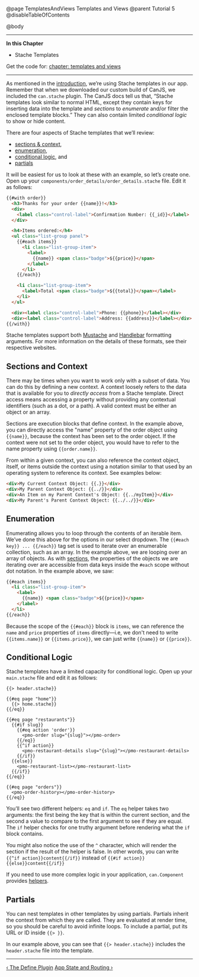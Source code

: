 @page TemplatesAndViews Templates and Views
@parent Tutorial 5
@disableTableOfContents

@body

<div class="getting-started">

- - - -
**In this Chapter**
 - Stache Templates

Get the code for: [chapter: templates and views](https://github.com/bitovi/canjs/blob/minor/guides/examples/PlaceMyOrder/ch-2_canjs-getting-started.zip?raw=true)

- - -

As mentioned in the [introduction](/guides/Tutorial.html), we’re using Stache templates in
our app. Remember that when we downloaded our custom build of CanJS, we
included the `can.stache` plugin. The CanJS docs tell us that,
“Stache templates look similar to normal HTML, except they contain keys for
inserting data into the template and *sections* to *enumerate* and/or filter
the enclosed template blocks.” They can also contain limited *conditional
logic* to show or hide content.

There are four aspects of Stache templates that we’ll review:

- [sections & context](#context),
- [enumeration](#enumeration),
- [conditional logic](#conditionallogic), and
- [partials](#partials)

It will be easiest for us to look at these with an example, so let’s create
one. Open up your `components/order_details/order_details.stache` file.
Edit it as follows:


```html
{{#with order}}
  <h3>Thanks for your order {{name}}!</h3>
  <div>
  	<label class="control-label">Confirmation Number: {{_id}}</label>
  </div>

  <h4>Items ordered:</h4>
  <ul class="list-group panel">
    {{#each items}}
      <li class="list-group-item">
        <label>
          {{name}} <span class="badge">${{price}}</span>
        </label>
      </li>
    {{/each}}

    <li class="list-group-item">
      <label>Total <span class="badge">${{total}}</span></label>
    </li>
  </ul>

  <div><label class="control-label">Phone: {{phone}}</label></div>
  <div><label class="control-label">Address: {{address}}</label></div>
{{/with}}
```

Stache templates support both [Mustache](https://github.com/janl/mustache.js/)
and [Handlebar](http://handlebarsjs.com/) formatting arguments. For more
information on the details of these formats, see their respective websites.

<a name="context"></a>
## Sections and Context
There may be times when you want to work only with a subset of data. You can do this by 
defining a new context. A context loosely refers to the data that is available for you to 
_directly access_ from a Stache template. Direct access means accessing a property without
providing any contextual identifiers (such as a dot, or a path). A valid context must be 
either an object or an array. 

Sections are execution blocks that define context. In the example above, you can directly access 
the "name" property of the order object using `{{name}}`, because the context has been set to the 
order object. If the context were not set to the order object, you would have to refer to the name 
property using `{{order.name}}`.

From within a given context, you can also reference the context object, itself, or items outside the
context using a notation similar to that used by an operating system to reference its context. 
See examples below:

```html
<div>My Current Context Object: {{.}}</div> 
<div>My Parent Context Object: {{../}}</div> 
<div>An Item on my Parent Context's Object: {{../myItem}}</div>
<div>My Parent's Parent Context Object: {{../../}}</div>
```

<a name="enumeration"></a>
## Enumeration
Enumerating allows you to loop through the contents of an iterable item. We’ve done this above for
the options in our select dropdown. The `{{#each key}} ... {{/each}}` tag set
is used to iterate over an enumerable collection, such as an array. In the
example above, we are looping over an array of objects. As with [sections](#sections),
the properties of the objects we are iterating over are accessible
from data keys inside the `#each` scope without dot notation. In the example
above, we saw:

```html
{{#each items}}
  <li class="list-group-item">
	<label>
	  {{name}} <span class="badge">${{price}}</span>
	</label>
  </li>
{{/each}}
```

Because the scope of the `{{#each}}` block is `items`, we can reference
the `name` and `price` properties of `items` directly&mdash;i.e, we don't need to
write `{{items.name}}` or `{{items.price}}`, we can just write `{{name}}` or `{{price}}`.

<a name="conditionallogic"></a>
## Conditional Logic
Stache templates have a limited capacity for conditional logic. Open up your
`main.stache` file and edit it as follows:

```
{{> header.stache}}

{{#eq page "home"}}
  {{> home.stache}}
{{/eq}}

{{#eq page "restaurants"}}
  {{#if slug}}
    {{#eq action 'order'}}
      <pmo-order slug="{slug}"></pmo-order>
    {{/eq}}
    {{^if action}}
      <pmo-restaurant-details slug="{slug}"></pmo-restaurant-details>
    {{/if}}
  {{else}}
    <pmo-restaurant-list></pmo-restaurant-list>
  {{/if}}
{{/eq}}

{{#eq page "orders"}}
  <pmo-order-history></pmo-order-history>
{{/eq}}
```

You’ll see two different helpers: `eq` and `if`. The `eq` helper takes two
arguments: the first being the key that is within the current section, and
the second a value to compare to the first argument to see if they are equal.
The `if` helper checks for one truthy argument before rendering what the
`if` block contains.

You might also notice the use of the `^` character, which will render the
section if the result of the helper is false. In other words, you can write
`{{^if action}}content{{/if}}` instead of `{{#if action}}{{else}}content{{/if}}`

If you need to use more complex logic in your application, `can.Component`
provides [helpers](../docs/can.Component.prototype.helpers.html).

<a name="partials"></a>
## Partials
You can nest templates in other templates by using partials. Partials inherit
the context from which they are called. They are evaluated at render time, so you
should be careful to avoid infinite loops. To include a partial, put its URL or
ID inside `{{> }}`.

In our example above, you can see that `{{> header.stache}}` includes the
`header.stache` file into the template.

- - -

<span class="pull-left">[&lsaquo; The Define Plugin](TheDefinePlugin.html)</span>
<span class="pull-right">[App State and Routing &rsaquo;](AppStateAndRouting.html)</span>

</div>
